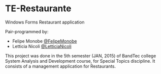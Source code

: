 # TE-Restaurante
Windows Forms Restaurant application

Pair-programmed by:
- Felipe Monobe [@FelipeMonobe](https://github.com/FelipeMonobe/)
- Letticia Nicoli [@LetticiaNicoli](https://github.com/LetticiaNicoli/)

This project was done in the 5th semester (JAN, 2015) of BandTec college System Analysis and Development course, for Special Topics discipline.
It consists of a management application for Restaurants.
